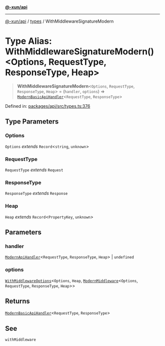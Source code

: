 [**@-xun/api**](../../README.md)

***

[@-xun/api](../../README.md) / [types](../README.md) / WithMiddlewareSignatureModern

# Type Alias: WithMiddlewareSignatureModern()\<Options, RequestType, ResponseType, Heap\>

> **WithMiddlewareSignatureModern**\<`Options`, `RequestType`, `ResponseType`, `Heap`\> = (`handler`, `options`) => [`ModernBasicApiHandler`](ModernBasicApiHandler.md)\<`RequestType`, `ResponseType`\>

Defined in: [packages/api/src/types.ts:376](https://github.com/Xunnamius/api-utils/blob/2999e4472bea4c5a8ecd8f7c7fbf77e6b4bc26db/packages/api/src/types.ts#L376)

## Type Parameters

### Options

`Options` *extends* `Record`\<`string`, `unknown`\>

### RequestType

`RequestType` *extends* `Request`

### ResponseType

`ResponseType` *extends* `Response`

### Heap

`Heap` *extends* `Record`\<`PropertyKey`, `unknown`\>

## Parameters

### handler

[`ModernApiHandler`](ModernApiHandler.md)\<`RequestType`, `ResponseType`, `Heap`\> | `undefined`

### options

[`WithMiddlewareOptions`](WithMiddlewareOptions.md)\<`Options`, `Heap`, [`ModernMiddleware`](ModernMiddleware.md)\<`Options`, `RequestType`, `ResponseType`, `Heap`\>\>

## Returns

[`ModernBasicApiHandler`](ModernBasicApiHandler.md)\<`RequestType`, `ResponseType`\>

## See

`withMiddleware`
